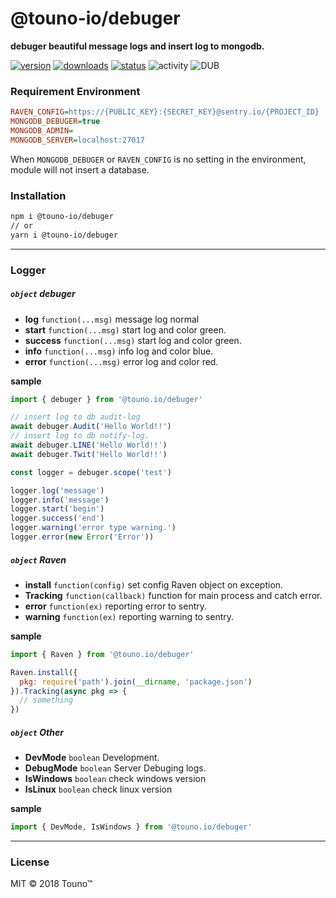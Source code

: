# @touno-io/debuger

**debuger beautiful message logs and insert log to mongodb.**

[![version](https://img.shields.io/npm/v/@touno-io/debuger.svg?style=flat-square)](https://www.npmjs.org/package/@touno-io/debuger)
[![downloads](https://img.shields.io/npm/dt/@touno-io/debuger.svg?style=flat-square)](https://www.npmjs.org/package/@touno-io/debuger)
[![status](https://img.shields.io/travis/touno-io/node-debuger/master.svg?style=flat-square)](https://travis-ci.org/touno-io/node-debuger)
![activity](https://img.shields.io/github/commit-activity/y/touno-io/node-debuger.svg?style=flat-square)
![DUB](https://img.shields.io/dub/l/vibe-d.svg?style=flat-square)

### Requirement Environment
```ini
RAVEN_CONFIG=https://{PUBLIC_KEY}:{SECRET_KEY}@sentry.io/{PROJECT_ID}
MONGODB_DEBUGER=true
MONGODB_ADMIN=
MONGODB_SERVER=localhost:27017
```

When `MONGODB_DEBUGER` or `RAVEN_CONFIG` is no setting in the environment, module will not insert a database.

### Installation
```bash
npm i @touno-io/debuger
// or
yarn i @touno-io/debuger
```

----------
### Logger
##### `object` debuger
  - **log** `function(...msg)` message log normal
  - **start** `function(...msg)` start log and color green.
  - **success** `function(...msg)` start log and color green.
  - **info** `function(...msg)` info log and color blue.
  - **error** `function(...msg)` error log and color red.

**sample**
```javascript
import { debuger } from '@touno.io/debuger'

// insert log to db audit-log
await debuger.Audit('Hello World!!')
// insert log to db notify-log.
await debuger.LINE('Hello World!!')
await debuger.Twit('Hello World!!')

const logger = debuger.scope('test')

logger.log('message')
logger.info('message')
logger.start('begin')
logger.success('end')
logger.warning('error type warning.')
logger.error(new Error('Error'))

```

##### `object` Raven
  - **install** `function(config)` set config Raven object on exception.
  - **Tracking** `function(callback)` function for main process and catch error.
  - **error** `function(ex)` reporting error to sentry.
  - **warning** `function(ex)` reporting warning to sentry.

**sample**
```javascript
import { Raven } from '@touno.io/debuger'

Raven.install({
  pkg: require('path').join(__dirname, 'package.json')
}).Tracking(async pkg => {
  // something
})
```

##### `object` Other
  - **DevMode** `boolean` Development.
  - **DebugMode** `boolean` Server Debuging logs.
  - **IsWindows** `boolean` check windows version
  - **IsLinux** `boolean` check linux version

**sample**
```javascript
import { DevMode, IsWindows } from '@touno.io/debuger'
```

----------
### License
MIT © 2018 Touno™

